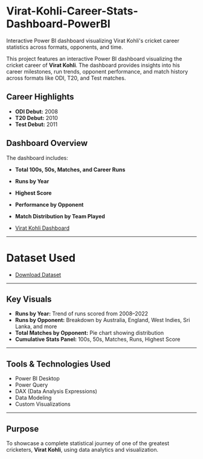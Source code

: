 # Virat-Kohli-Career-Stats-Dashboard-PowerBI
Interactive Power BI dashboard visualizing Virat Kohli's cricket career statistics across formats, opponents, and time.

This project features an interactive Power BI dashboard visualizing the cricket career of **Virat Kohli**. The dashboard provides insights into his career milestones, run trends, opponent performance, and match history across formats like ODI, T20, and Test matches.



## Career Highlights

- **ODI Debut:** 2008  
- **T20 Debut:** 2010  
- **Test Debut:** 2011


## Dashboard Overview

The dashboard includes:

- **Total 100s, 50s, Matches, and Career Runs**
- **Runs by Year**
- **Highest Score**
- **Performance by Opponent**
- **Match Distribution by Team Played**

- [Virat Kohli Dashboard](https://github.com/shivakumarrrr/Virat-Kohli-Career-Stats-Dashboard-PowerBI/blob/main/Virat%20Kohli%20Dashboard.png)

---
# Dataset Used

- [Download Dataset](https://github.com/shivakumarrrr/Virat-Kohli-Career-Stats-Dashboard-PowerBI/blob/main/ViratKohliStatsDataSet.xlsx)


---

## Key Visuals

- **Runs by Year:** Trend of runs scored from 2008–2022
- **Runs by Opponent:** Breakdown by Australia, England, West Indies, Sri Lanka, and more
- **Total Matches by Opponent:** Pie chart showing distribution
- **Cumulative Stats Panel:** 100s, 50s, Matches, Runs, Highest Score

---

## Tools & Technologies Used

- Power BI Desktop  
- Power Query  
- DAX (Data Analysis Expressions)  
- Data Modeling  
- Custom Visualizations

---

## Purpose

To showcase a complete statistical journey of one of the greatest cricketers, **Virat Kohli**, using data analytics and visualization.




